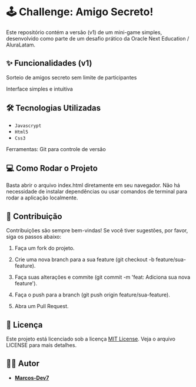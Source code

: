 # 🕹️ Challenge: Amigo Secreto!
Este repositório contém a versão (v1) de um mini-game simples, desenvolvido como parte de um desafio prático da Oracle Next Education / AluraLatam.

## ✨ Funcionalidades (v1)
Sorteio de amigos secreto sem limite de participantes

Interface simples e intuitiva

## 🛠️ Tecnologias Utilizadas

- ``Javascrypt``
- ``Html5``
- ``Css3``

Ferramentas: Git para controle de versão

## 💻 Como Rodar o Projeto
Basta abrir o arquivo index.html diretamente em seu navegador. Não há necessidade de instalar dependências ou usar comandos de terminal para rodar a aplicação localmente.

## 🤝 Contribuição
Contribuições são sempre bem-vindas! Se você tiver sugestões, por favor, siga os passos abaixo:

1. Faça um fork do projeto.

2. Crie uma nova branch para a sua feature (git checkout -b feature/sua-feature).

3. Faça suas alterações e commite (git commit -m 'feat: Adiciona sua nova feature').

4. Faça o push para a branch (git push origin feature/sua-feature).

5. Abra um Pull Request.
## 📄 Licença
Este projeto está licenciado sob a licença [MIT License](https://mit-license.org/). Veja o arquivo LICENSE para mais detalhes.

## 🧑‍💻 Autor
* **[Marcos-Dev7](https://github.com/Marcos-Dev7)**